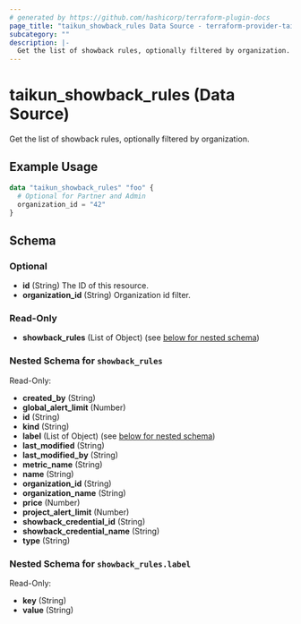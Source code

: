 ```yaml
---
# generated by https://github.com/hashicorp/terraform-plugin-docs
page_title: "taikun_showback_rules Data Source - terraform-provider-taikun"
subcategory: ""
description: |-
  Get the list of showback rules, optionally filtered by organization.
---
```


# taikun_showback_rules (Data Source)

Get the list of showback rules, optionally filtered by organization.

## Example Usage

```terraform
data "taikun_showback_rules" "foo" {
  # Optional for Partner and Admin
  organization_id = "42"
}
```

<!-- schema generated by tfplugindocs -->
## Schema

### Optional

- **id** (String) The ID of this resource.
- **organization_id** (String) Organization id filter.

### Read-Only

- **showback_rules** (List of Object) (see [below for nested schema](#nestedatt--showback_rules))

<a id="nestedatt--showback_rules"></a>
### Nested Schema for `showback_rules`

Read-Only:

- **created_by** (String)
- **global_alert_limit** (Number)
- **id** (String)
- **kind** (String)
- **label** (List of Object) (see [below for nested schema](#nestedobjatt--showback_rules--label))
- **last_modified** (String)
- **last_modified_by** (String)
- **metric_name** (String)
- **name** (String)
- **organization_id** (String)
- **organization_name** (String)
- **price** (Number)
- **project_alert_limit** (Number)
- **showback_credential_id** (String)
- **showback_credential_name** (String)
- **type** (String)

<a id="nestedobjatt--showback_rules--label"></a>
### Nested Schema for `showback_rules.label`

Read-Only:

- **key** (String)
- **value** (String)


